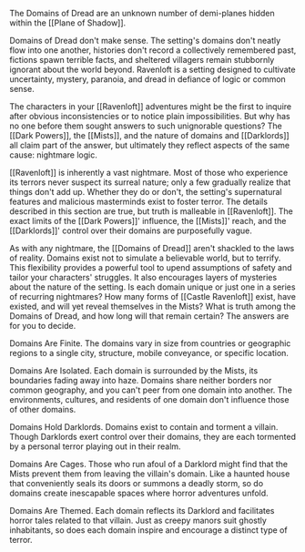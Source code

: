 The Domains of Dread are an unknown number of demi-planes hidden within the [[Plane of Shadow]].

Domains of Dread don't make sense. The setting's domains don't neatly flow into one another, histories don't record a collectively remembered past, fictions spawn terrible facts, and sheltered villagers remain stubbornly ignorant about the world beyond. Ravenloft is a setting designed to cultivate uncertainty, mystery, paranoia, and dread in defiance of logic or common sense.

The characters in your [[Ravenloft]] adventures might be the first to inquire after obvious inconsistencies or to notice plain impossibilities. But why has no one before them sought answers to such unignorable questions? The [[Dark Powers]], the [[Mists]], and the nature of domains and [[Darklords]] all claim part of the answer, but ultimately they reflect aspects of the same cause: nightmare logic.

[[Ravenloft]] is inherently a vast nightmare. Most of those who experience its terrors never suspect its surreal nature; only a few gradually realize that things don't add up. Whether they do or don't, the setting's supernatural features and malicious masterminds exist to foster terror. The details described in this section are true, but truth is malleable in [[Ravenloft]]. The exact limits of the [[Dark Powers]]' influence, the [[Mists]]' reach, and the [[Darklords]]' control over their domains are purposefully vague.

As with any nightmare, the [[Domains of Dread]] aren't shackled to the laws of reality. Domains exist not to simulate a believable world, but to terrify. This flexibility provides a powerful tool to upend assumptions of safety and tailor your characters' struggles. It also encourages layers of mysteries about the nature of the setting. Is each domain unique or just one in a series of recurring nightmares? How many forms of [[Castle Ravenloft]] exist, have existed, and will yet reveal themselves in the Mists? What is truth among the Domains of Dread, and how long will that remain certain? The answers are for you to decide.

Domains Are Finite. The domains vary in size from countries or geographic regions to a single city, structure, mobile conveyance, or specific location.

Domains Are Isolated. Each domain is surrounded by the Mists, its boundaries fading away into haze. Domains share neither borders nor common geography, and you can't peer from one domain into another. The environments, cultures, and residents of one domain don't influence those of other domains.

Domains Hold Darklords. Domains exist to contain and torment a villain. Though Darklords exert control over their domains, they are each tormented by a personal terror playing out in their realm.

Domains Are Cages. Those who run afoul of a Darklord might find that the Mists prevent them from leaving the villain's domain. Like a haunted house that conveniently seals its doors or summons a deadly storm, so do domains create inescapable spaces where horror adventures unfold.

Domains Are Themed. Each domain reflects its Darklord and facilitates horror tales related to that villain. Just as creepy manors suit ghostly inhabitants, so does each domain inspire and encourage a distinct type of terror.